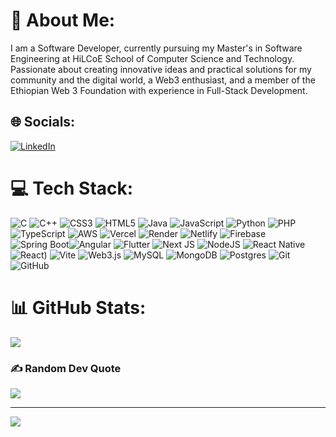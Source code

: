 # 💫 About Me:
I am a Software Developer, currently pursuing my Master's in Software Engineering at HiLCoE School of Computer Science and Technology. Passionate about creating innovative ideas and practical solutions for my community and the digital world, a Web3 enthusiast, and a member of the Ethiopian Web 3 Foundation with experience in Full-Stack Development.


## 🌐 Socials:
[![LinkedIn](https://img.shields.io/badge/LinkedIn-%230077B5.svg?logo=linkedin&logoColor=white)](https://www.linkedin.com/in/beyetim?utm_source=share&utm_campaign=share_via&utm_content=profile&utm_medium=android_app) 

# 💻 Tech Stack:
![C](https://img.shields.io/badge/c-%2300599C.svg?style=flat-square&logo=c&logoColor=white) ![C++](https://img.shields.io/badge/c++-%2300599C.svg?style=flat-square&logo=c%2B%2B&logoColor=white) ![CSS3](https://img.shields.io/badge/css3-%231572B6.svg?style=flat-square&logo=css3&logoColor=white) ![HTML5](https://img.shields.io/badge/html5-%23E34F26.svg?style=flat-square&logo=html5&logoColor=white) ![Java](https://img.shields.io/badge/java-%23ED8B00.svg?style=flat-square&logo=openjdk&logoColor=white) ![JavaScript](https://img.shields.io/badge/javascript-%23323330.svg?style=flat-square&logo=javascript&logoColor=%23F7DF1E) ![Python](https://img.shields.io/badge/python-3670A0?style=flat-square&logo=python&logoColor=ffdd54) ![PHP](https://img.shields.io/badge/php-%23777BB4.svg?style=flat-square&logo=php&logoColor=white) ![TypeScript](https://img.shields.io/badge/typescript-%23007ACC.svg?style=flat-square&logo=typescript&logoColor=white) ![AWS](https://img.shields.io/badge/AWS-%23FF9900.svg?style=flat-square&logo=amazon-aws&logoColor=white) ![Vercel](https://img.shields.io/badge/vercel-%23000000.svg?style=flat-square&logo=vercel&logoColor=white) ![Render](https://img.shields.io/badge/Render-%46E3B7.svg?style=flat-square&logo=render&logoColor=white)  ![Netlify](https://img.shields.io/badge/netlify-%23000000.svg?style=flat-square&logo=netlify&logoColor=#00C7B7) ![Firebase](https://img.shields.io/badge/firebase-%23039BE5.svg?style=flat-square&logo=firebase) ![Spring Boot](https://img.shields.io/badge/SpringBoot-%46E3B7.svg?style=flat-square&logo=springboot&logoColor=white)![Angular](https://img.shields.io/badge/angular-%23DD0031.svg?style=flat-square&logo=angular&logoColor=white) ![Flutter](https://img.shields.io/badge/Flutter-%2302569B.svg?style=flat-square&logo=Flutter&logoColor=white) ![Next JS](https://img.shields.io/badge/Next-black?style=flat-square&logo=next.js&logoColor=white) ![NodeJS](https://img.shields.io/badge/node.js-6DA55F?style=flat-square&logo=node.js&logoColor=white) ![React Native](https://img.shields.io/badge/react_native-%2320232a.svg?style=flat-square&logo=react&logoColor=%2361DAFB)  ![React](https://img.shields.io/badge/react-%2320232a.svg?style=flat-square&logo=react&logoColor=%2361DAFB)) ![Vite](https://img.shields.io/badge/vite-%23646CFF.svg?style=flat-square&logo=vite&logoColor=white)  ![Web3.js](https://img.shields.io/badge/web3.js-F16822?style=flat-square&logo=web3.js&logoColor=white) ![MySQL](https://img.shields.io/badge/mysql-4479A1.svg?style=flat-square&logo=mysql&logoColor=white) ![MongoDB](https://img.shields.io/badge/MongoDB-%234ea94b.svg?style=flat-square&logo=mongodb&logoColor=white) ![Postgres](https://img.shields.io/badge/postgres-%23316192.svg?style=flat-square&logo=postgresql&logoColor=white)  ![Git](https://img.shields.io/badge/git-%23F05033.svg?style=flat-square&logo=git&logoColor=white) ![GitHub](https://img.shields.io/badge/github-%23121011.svg?style=flat-square&logo=github&logoColor=white) 
# 📊 GitHub Stats:
![](https://github-readme-stats.vercel.app/api/top-langs/?username=bey8tim&theme=transparent&hide_border=true&include_all_commits=false&count_private=true&layout=compact)

### ✍️ Random Dev Quote
![](https://quotes-github-readme.vercel.app/api?type=horizontal&theme=radical)

---
[![](https://visitcount.itsvg.in/api?id=bey8tim&icon=0&color=0)](https://visitcount.itsvg.in)

<!-- Proudly created with GPRM ( https://gprm.itsvg.in ) -->
